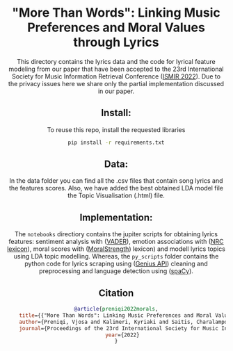 <h1 align="center">"More Than Words": Linking Music Preferences and Moral Values through Lyrics</h1>
<div align="center">

This directory contains the lyrics data and the code for lyrical feature modeling from our paper that have been accepted to the 23rd International Society
for Music Information Retrieval Conference ([ISMIR 2022](https://ismir2022.ismir.net/)).
Due to the privacy issues here we share only the partial implementation discussed in our paper. 

## Install:

To reuse this repo, install the requested libraries  
```bash
pip install -r requirements.txt
```
## Data:
In the data folder you can find all the .csv files that contain song lyrics and the features scores. Also, we have added the best obtained LDA model file the Topic Visualisation (.html) file. 

## Implementation:
The `notebooks` directiory contains the jupiter scripts for obtaining lyrics features: 
sentiment analysis with ([VADER](https://github.com/cjhutto/vaderSentiment)), emotion associations with ([NRC lexicon](https://saifmohammad.com/WebPages/AccessResource.htm)), moral scores with ([MoralStrength](\https://github.com/oaraque/moral-foundations)) lexicon) and modell lyrics topics using LDA topic modelling.
Whereas, the `py_scripts` folder contains the python code for lyrics scraping using ([Genius API](https://docs.genius.com/)) cleaning and preprocessing and language detection using ([spaCy](https://spacy.io/)).

## Citation
```bibtex
@article{preniqi2022morals,
    title={{"More Than Words": Linking Music Preferences and Moral Values through Lyrics}},
    author={Preniqi, Vjosa and Kalimeri, Kyriaki and Saitis, Charalampos},
    journal={Proceedings of the 23rd International Society for Music Information Retrieval Conference},
    year={2022}
}
```